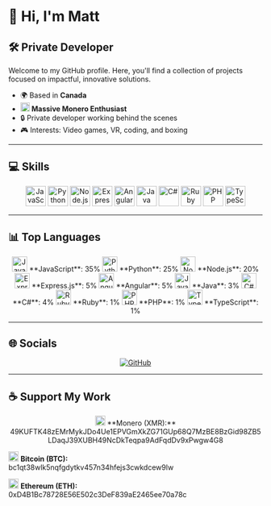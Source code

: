 # 👋 Hi, I'm Matt

## 🛠️ Private Developer

Welcome to my GitHub profile. Here, you'll find a collection of projects focused on impactful, innovative solutions.

- 🌍 Based in **Canada**  
- <img src="https://assets.coingecko.com/coins/images/69/small/monero.png" width="18" height="18" alt="Monero"/> **Massive Monero Enthusiast**  
- 🔒 Private developer working behind the scenes  
- 🎮 Interests: Video games, VR, coding, and boxing  

---

## 💻 Skills

<p align="center">
  <img src="https://cdn.jsdelivr.net/gh/devicons/devicon/icons/javascript/javascript-original.svg" width="40" height="40" alt="JavaScript"/>
  <img src="https://cdn.jsdelivr.net/gh/devicons/devicon/icons/python/python-original.svg" width="40" height="40" alt="Python"/>
  <img src="https://cdn.jsdelivr.net/gh/devicons/devicon/icons/nodejs/nodejs-original.svg" width="40" height="40" alt="Node.js"/>
  <img src="https://cdn.jsdelivr.net/gh/devicons/devicon/icons/express/express-original.svg" width="40" height="40" alt="Express.js"/>
  <img src="https://cdn.jsdelivr.net/gh/devicons/devicon/icons/angularjs/angularjs-original.svg" width="40" height="40" alt="Angular"/>
  <img src="https://cdn.jsdelivr.net/gh/devicons/devicon/icons/java/java-original.svg" width="40" height="40" alt="Java"/>
  <img src="https://cdn.jsdelivr.net/gh/devicons/devicon/icons/csharp/csharp-original.svg" width="40" height="40" alt="C#"/>
  <img src="https://cdn.jsdelivr.net/gh/devicons/devicon/icons/ruby/ruby-original.svg" width="40" height="40" alt="Ruby"/>
  <img src="https://cdn.jsdelivr.net/gh/devicons/devicon/icons/php/php-original.svg" width="40" height="40" alt="PHP"/>
  <img src="https://cdn.jsdelivr.net/gh/devicons/devicon/icons/typescript/typescript-original.svg" width="40" height="40" alt="TypeScript"/>
</p>

---

## 📊 Top Languages

<p align="center">
  <img src="https://cdn.jsdelivr.net/gh/devicons/devicon/icons/javascript/javascript-original.svg" width="30" height="30" alt="JavaScript"/> **JavaScript**: 35%  
  <img src="https://cdn.jsdelivr.net/gh/devicons/devicon/icons/python/python-original.svg" width="30" height="30" alt="Python"/> **Python**: 25%  
  <img src="https://cdn.jsdelivr.net/gh/devicons/devicon/icons/nodejs/nodejs-original.svg" width="30" height="30" alt="Node.js"/> **Node.js**: 20%  
  <img src="https://cdn.jsdelivr.net/gh/devicons/devicon/icons/express/express-original.svg" width="30" height="30" alt="Express.js"/> **Express.js**: 5%  
  <img src="https://cdn.jsdelivr.net/gh/devicons/devicon/icons/angularjs/angularjs-original.svg" width="30" height="30" alt="Angular"/> **Angular**: 5%  
  <img src="https://cdn.jsdelivr.net/gh/devicons/devicon/icons/java/java-original.svg" width="30" height="30" alt="Java"/> **Java**: 3%  
  <img src="https://cdn.jsdelivr.net/gh/devicons/devicon/icons/csharp/csharp-original.svg" width="30" height="30" alt="C#"/> **C#**: 4%  
  <img src="https://cdn.jsdelivr.net/gh/devicons/devicon/icons/ruby/ruby-original.svg" width="30" height="30" alt="Ruby"/> **Ruby**: 1%  
  <img src="https://cdn.jsdelivr.net/gh/devicons/devicon/icons/php/php-original.svg" width="30" height="30" alt="PHP"/> **PHP**: 1%  
  <img src="https://cdn.jsdelivr.net/gh/devicons/devicon/icons/typescript/typescript-original.svg" width="30" height="30" alt="TypeScript"/> **TypeScript**: 1%
</p>

---

## 🌐 Socials

<p align="center">
  <a href="https://github.com/Kaos2121">
    <img src="https://img.shields.io/badge/GitHub-181717?style=for-the-badge&logo=github&logoColor=white" alt="GitHub"/>
  </a>
</p>

---

## ☕ Support My Work

<p align="center">
  <img src="https://assets.coingecko.com/coins/images/69/small/monero.png" width="20" height="20" alt="Monero"/> **Monero (XMR):**  
  49KUFTK48zEMrMykJDo4Ue1EPVGmXkZG71GUp68Q7MzBE8BzGid98ZB5LDaqJ39XUBH49NcDkTeqpa9AdFqdDv9xPwgw4G8  

  <img src="https://assets.coingecko.com/coins/images/1/small/bitcoin.png" width="20" height="20" alt="Bitcoin"/> **Bitcoin (BTC):**  
  bc1qt38wlk5nqfgdytkv457n34hfejs3cwkdcew9lw  

  <img src="https://assets.coingecko.com/coins/images/279/small/ethereum.png" width="20" height="20" alt="Ethereum"/> **Ethereum (ETH):**  
  0xD4B1Bc78728E56E502c3DeF839aE2465ee70a78c
</p>
